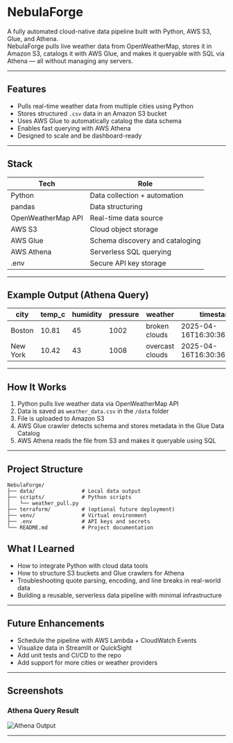 # NebulaForge

A fully automated cloud-native data pipeline built with Python, AWS S3, Glue, and Athena.  
NebulaForge pulls live weather data from OpenWeatherMap, stores it in Amazon S3, catalogs it with AWS Glue, and makes it queryable with SQL via Athena — all without managing any servers.

---

## Features

- Pulls real-time weather data from multiple cities using Python
- Stores structured `.csv` data in an Amazon S3 bucket
- Uses AWS Glue to automatically catalog the data schema
- Enables fast querying with AWS Athena
- Designed to scale and be dashboard-ready

---

## Stack

| Tech                  | Role                             |
|-----------------------|----------------------------------|
| Python                | Data collection + automation     |
| pandas                | Data structuring                 |
| OpenWeatherMap API    | Real-time data source            |
| AWS S3                | Cloud object storage             |
| AWS Glue              | Schema discovery and cataloging  |
| AWS Athena            | Serverless SQL querying          |
| .env                  | Secure API key storage           |

---

## Example Output (Athena Query)

| city      | temp_c | humidity | pressure | weather         | timestamp                        |
|-----------|--------|----------|----------|------------------|----------------------------------|
| Boston    | 10.81  | 45       | 1002     | broken clouds    | 2025-04-16T16:30:36.955637       |
| New York  | 10.42  | 43       | 1008     | overcast clouds  | 2025-04-16T16:30:36.992640       |

---

## How It Works

1. Python pulls live weather data via OpenWeatherMap API  
2. Data is saved as `weather_data.csv` in the `/data` folder  
3. File is uploaded to Amazon S3  
4. AWS Glue crawler detects schema and stores metadata in the Glue Data Catalog  
5. AWS Athena reads the file from S3 and makes it queryable using SQL  

---

## Project Structure

```
NebulaForge/
├── data/               # Local data output
├── scripts/            # Python scripts
│   └── weather_pull.py
├── terraform/          # (optional future deployment)
├── venv/               # Virtual environment
├── .env                # API keys and secrets
└── README.md           # Project documentation
```



## What I Learned

- How to integrate Python with cloud data tools
- How to structure S3 buckets and Glue crawlers for Athena
- Troubleshooting quote parsing, encoding, and line breaks in real-world data
- Building a reusable, serverless data pipeline with minimal infrastructure


---

## Future Enhancements

- Schedule the pipeline with AWS Lambda + CloudWatch Events
- Visualize data in Streamlit or QuickSight
- Add unit tests and CI/CD to the repo
- Add support for more cities or weather providers

---

## Screenshots

### Athena Query Result

![Athena Output](https://user-images.githubusercontent.com/your-image-path.png)

---


